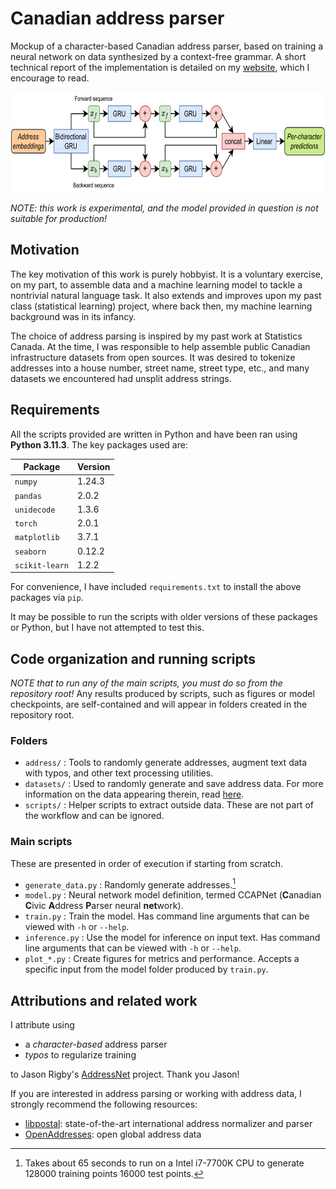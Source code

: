 # Canadian address parser

Mockup of a character-based Canadian address parser, based on training a neural network on data synthesized by a context-free grammar.
A short technical report of the implementation is detailed on my [website](https://mneyrane.com/projects/addressparser), which I encourage to read.

<img src="ResCCAP.svg" alt="Residual Canadian Civic Address Parser (ResCCAP) model" height="160px">

*NOTE: this work is experimental, and the model provided in question is not suitable for production!*

## Motivation

The key motivation of this work is purely hobbyist.
It is a voluntary exercise, on my part, to assemble data and a machine learning model to tackle a nontrivial natural language task.
It also extends and improves upon my past class (statistical learning) project, where back then, my machine learning background was in its infancy.

The choice of address parsing is inspired by my past work at Statistics Canada.
At the time, I was responsible to help assemble public Canadian infrastructure datasets from open sources.
It was desired to tokenize addresses into a house number, street name, street type, etc., and many datasets we encountered had unsplit address strings.

## Requirements

All the scripts provided are written in Python and have been ran using **Python 3.11.3**.
The key packages used are:

| Package | Version |
| ------- | ------- |
| `numpy` | 1.24.3 |
| `pandas` | 2.0.2 | 
| `unidecode` | 1.3.6 |
| `torch` | 2.0.1 |
| `matplotlib` | 3.7.1 |
| `seaborn` | 0.12.2 |
| `scikit-learn` | 1.2.2 |

For convenience, I have included `requirements.txt` to install the above packages via `pip`.

It may be possible to run the scripts with older versions of these packages or Python, but I have not attempted to test this.

## Code organization and running scripts

*NOTE that to run any of the main scripts, you must do so from the repository root!*
Any results produced by scripts, such as figures or model checkpoints, are self-contained and will appear in folders created in the repository root.

### Folders

- `address/` : Tools to randomly generate addresses, augment text data with typos, and other text processing utilities.
- `datasets/` : Used to randomly generate and save address data. For more information on the data appearing therein, read [here](datasets/README.md).
- `scripts/` : Helper scripts to extract outside data. These are not part of the workflow and can be ignored.

### Main scripts

These are presented in order of execution if starting from scratch.

- `generate_data.py` : Randomly generate addresses.[^1]
- `model.py` : Neural network model definition, termed CCAPNet (**C**anadian **C**ivic **A**ddress **P**arser neural **net**work).
- `train.py` : Train the model. Has command line arguments that can be viewed with `-h` or `--help`.
- `inference.py` : Use the model for inference on input text. Has command line arguments that can be viewed with `-h` or `--help`.
- `plot_*.py` : Create figures for metrics and performance. Accepts a specific input from the model folder produced by `train.py`.

[^1]: Takes about 65 seconds to run on a Intel i7-7700K CPU to generate 128000 training points 16000 test points.

## Attributions and related work

I attribute using

- a *character-based* address parser
- *typos* to regularize training

to Jason Rigby's [AddressNet](https://towardsdatascience.com/addressnet-how-to-build-a-robust-street-address-parser-using-a-recurrent-neural-network-518d97b9aebd) project.
Thank you Jason!

If you are interested in address parsing or working with address data, I strongly recommend the following resources:

- [libpostal](https://github.com/openvenues/libpostal): state-of-the-art international address normalizer and parser
- [OpenAddresses](https://github.com/openaddresses/openaddresses): open global address data
